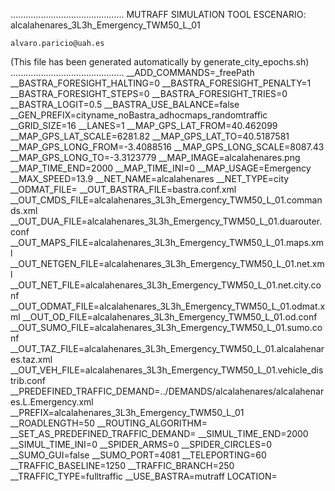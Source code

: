 .............................................
    MUTRAFF SIMULATION TOOL
    ESCENARIO: alcalahenares_3L3h_Emergency_TWM50_L_01

    alvaro.paricio@uah.es
(This file has been generated automatically by generate_city_epochs.sh)
.............................................
__ADD_COMMANDS=_freePath
__BASTRA_FORESIGHT_HALTING=0
__BASTRA_FORESIGHT_PENALTY=1
__BASTRA_FORESIGHT_STEPS=0
__BASTRA_FORESIGHT_TRIES=0
__BASTRA_LOGIT=0.5
__BASTRA_USE_BALANCE=false
__GEN_PREFIX=cityname_noBastra_adhocmaps_randomtraffic
__GRID_SIZE=16
__LANES=1
__MAP_GPS_LAT_FROM=40.462099
__MAP_GPS_LAT_SCALE=6281.82
__MAP_GPS_LAT_TO=40.5187581
__MAP_GPS_LONG_FROM=-3.4088516
__MAP_GPS_LONG_SCALE=8087.43
__MAP_GPS_LONG_TO=-3.3123779
__MAP_IMAGE=alcalahenares.png
__MAP_TIME_END=2000
__MAP_TIME_INI=0
__MAP_USAGE=Emergency
__MAX_SPEED=13.9
__NET_NAME=alcalahenares
__NET_TYPE=city
__ODMAT_FILE=
__OUT_BASTRA_FILE=bastra.conf.xml
__OUT_CMDS_FILE=alcalahenares_3L3h_Emergency_TWM50_L_01.commands.xml
__OUT_DUA_FILE=alcalahenares_3L3h_Emergency_TWM50_L_01.duarouter.conf
__OUT_MAPS_FILE=alcalahenares_3L3h_Emergency_TWM50_L_01.maps.xml
__OUT_NETGEN_FILE=alcalahenares_3L3h_Emergency_TWM50_L_01.net.xml
__OUT_NET_FILE=alcalahenares_3L3h_Emergency_TWM50_L_01.net.city.conf
__OUT_ODMAT_FILE=alcalahenares_3L3h_Emergency_TWM50_L_01.odmat.xml
__OUT_OD_FILE=alcalahenares_3L3h_Emergency_TWM50_L_01.od.conf
__OUT_SUMO_FILE=alcalahenares_3L3h_Emergency_TWM50_L_01.sumo.conf
__OUT_TAZ_FILE=alcalahenares_3L3h_Emergency_TWM50_L_01.alcalahenares.taz.xml
__OUT_VEH_FILE=alcalahenares_3L3h_Emergency_TWM50_L_01.vehicle_distrib.conf
__PREDEFINED_TRAFFIC_DEMAND=../DEMANDS/alcalahenares/alcalahenares.L.Emergency.xml
__PREFIX=alcalahenares_3L3h_Emergency_TWM50_L_01
__ROADLENGTH=50
__ROUTING_ALGORITHM=
__SET_AS_PREDEFINED_TRAFFIC_DEMAND=
__SIMUL_TIME_END=2000
__SIMUL_TIME_INI=0
__SPIDER_ARMS=0
__SPIDER_CIRCLES=0
__SUMO_GUI=false
__SUMO_PORT=4081
__TELEPORTING=60
__TRAFFIC_BASELINE=1250
__TRAFFIC_BRANCH=250
__TRAFFIC_TYPE=fulltraffic
__USE_BASTRA=mutraff
LOCATION=    <location netOffset="-465343.12,-4479111.07" convBoundary="0.00,0.00,8087.43,6281.82" origBoundary="-3.408842,40.462103,-3.312420,40.518754" projParameter="+proj=utm +zone=30 +ellps=WGS84 +datum=WGS84 +units=m +no_defs"/>
